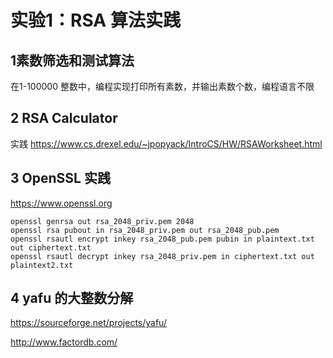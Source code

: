 # 实验1：RSA 算法实践





## 1素数筛选和测试算法

在1-100000 整数中，编程实现打印所有素数，并输出素数个数，编程语言不限







## 2 RSA Calculator

实践 https://www.cs.drexel.edu/~jpopyack/IntroCS/HW/RSAWorksheet.html

## 3 OpenSSL 实践

https://www.openssl.org

```
openssl genrsa out rsa_2048_priv.pem 2048
openssl rsa pubout in rsa_2048_priv.pem out rsa_2048_pub.pem
openssl rsautl encrypt inkey rsa_2048_pub.pem pubin in plaintext.txt out ciphertext.txt
openssl rsautl decrypt inkey rsa_2048_priv.pem in ciphertext.txt out plaintext2.txt
```







## 4 yafu 的大整数分解

https://sourceforge.net/projects/yafu/

http://www.factordb.com/
